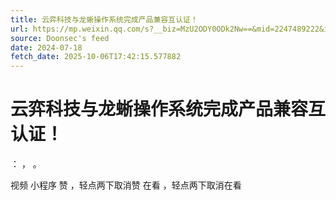 ```yaml
---
title: 云弈科技与龙蜥操作系统完成产品兼容互认证！
url: https://mp.weixin.qq.com/s?__biz=MzU2ODY0ODk2Nw==&mid=2247489222&idx=2&sn=57d4fdabd207ab27b3fd4bad8149d9a8
source: Doonsec's feed
date: 2024-07-18
fetch_date: 2025-10-06T17:42:15.577882
---
```


# 云弈科技与龙蜥操作系统完成产品兼容互认证！

：
，
。

视频
小程序
赞
，轻点两下取消赞
在看
，轻点两下取消在看